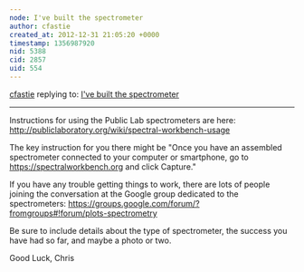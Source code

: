 ```yaml
---
node: I've built the spectrometer
author: cfastie
created_at: 2012-12-31 21:05:20 +0000
timestamp: 1356987920
nid: 5388
cid: 2857
uid: 554
---
```




[cfastie](../profile/cfastie) replying to: [I've built the spectrometer](../notes/marthav/12-31-2012/ive-built-spectrometer)

----
Instructions for using the Public Lab spectrometers are here: http://publiclaboratory.org/wiki/spectral-workbench-usage

The key instruction for you there might be "Once you have an assembled spectrometer connected to your computer or smartphone, go to https://spectralworkbench.org and click Capture."

If you have any trouble getting things to work, there are lots of people joining the conversation at the Google group dedicated to the spectrometers: 
<a href="https://groups.google.com/forum/?fromgroups#!forum/plots-spectrometry">https://groups.google.com/forum/?fromgroups#!forum/plots-spectrometry</a>

Be sure to include details about the type of spectrometer, the success you have had so far, and maybe a photo or two.

Good Luck,
Chris 


